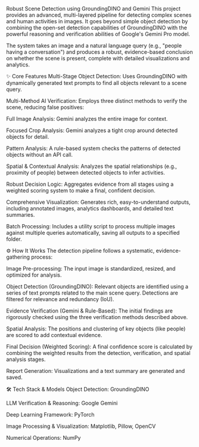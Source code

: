 Robust Scene Detection using GroundingDINO and Gemini
This project provides an advanced, multi-layered pipeline for detecting complex scenes and human activities in images. It goes beyond simple object detection by combining the open-set detection capabilities of GroundingDINO with the powerful reasoning and verification abilities of Google's Gemini Pro model.

The system takes an image and a natural language query (e.g., "people having a conversation") and produces a robust, evidence-based conclusion on whether the scene is present, complete with detailed visualizations and analytics.

✨ Core Features
Multi-Stage Object Detection: Uses GroundingDINO with dynamically generated text prompts to find all objects relevant to a scene query.

Multi-Method AI Verification: Employs three distinct methods to verify the scene, reducing false positives:

Full Image Analysis: Gemini analyzes the entire image for context.

Focused Crop Analysis: Gemini analyzes a tight crop around detected objects for detail.

Pattern Analysis: A rule-based system checks the patterns of detected objects without an API call.

Spatial & Contextual Analysis: Analyzes the spatial relationships (e.g., proximity of people) between detected objects to infer activities.

Robust Decision Logic: Aggregates evidence from all stages using a weighted scoring system to make a final, confident decision.

Comprehensive Visualization: Generates rich, easy-to-understand outputs, including annotated images, analytics dashboards, and detailed text summaries.

Batch Processing: Includes a utility script to process multiple images against multiple queries automatically, saving all outputs to a specified folder.

⚙️ How It Works
The detection pipeline follows a systematic, evidence-gathering process:

Image Pre-processing: The input image is standardized, resized, and optimized for analysis.

Object Detection (GroundingDINO): Relevant objects are identified using a series of text prompts related to the main scene query. Detections are filtered for relevance and redundancy (IoU).

Evidence Verification (Gemini & Rule-Based): The initial findings are rigorously checked using the three verification methods described above.

Spatial Analysis: The positions and clustering of key objects (like people) are scored to add contextual evidence.

Final Decision (Weighted Scoring): A final confidence score is calculated by combining the weighted results from the detection, verification, and spatial analysis stages.

Report Generation: Visualizations and a text summary are generated and saved.

🛠️ Tech Stack & Models
Object Detection: GroundingDINO

LLM Verification & Reasoning: Google Gemini

Deep Learning Framework: PyTorch

Image Processing & Visualization: Matplotlib, Pillow, OpenCV

Numerical Operations: NumPy


